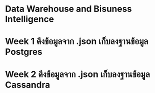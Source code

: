 # Data Warehouse and Bisuness Intelligence
# Week 1 ดึงข้อมูลจาก .json เก็บลงฐานข้อมูล Postgres
# Week 2 ดึงข้อมูลจาก .json เก็บลงฐานข้อมูล Cassandra